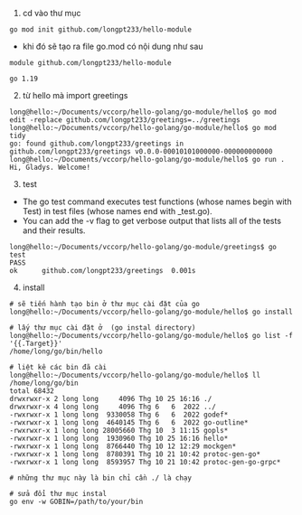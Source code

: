 1. cd vào thư mục
```
go mod init github.com/longpt233/hello-module
```
- khi đó sẽ tạo ra file go.mod có nội dung như sau 

```
module github.com/longpt233/hello-module

go 1.19
```

2. từ hello mà import greetings 

```
long@hello:~/Documents/vccorp/hello-golang/go-module/hello$ go mod edit -replace github.com/longpt233/greetings=../greetings
long@hello:~/Documents/vccorp/hello-golang/go-module/hello$ go mod tidy
go: found github.com/longpt233/greetings in github.com/longpt233/greetings v0.0.0-00010101000000-000000000000
long@hello:~/Documents/vccorp/hello-golang/go-module/hello$ go run . 
Hi, Gladys. Welcome!
```

3. test 
- The go test command executes test functions (whose names begin with Test) in test files (whose names end with _test.go).
- You can add the -v flag to get verbose output that lists all of the tests and their results. 

```
long@hello:~/Documents/vccorp/hello-golang/go-module/greetings$ go test
PASS
ok      github.com/longpt233/greetings  0.001s
```

4. install 

```
# sẽ tiến hành tạo bin ở thư mục cài đặt của go
long@hello:~/Documents/vccorp/hello-golang/go-module/hello$ go install

# lấy thư mục cài đặt ở  (go instal directory)
long@hello:~/Documents/vccorp/hello-golang/go-module/hello$ go list -f '{{.Target}}'
/home/long/go/bin/hello

# liệt kê các bin đã cài
long@hello:~/Documents/vccorp/hello-golang/go-module/hello$ ll /home/long/go/bin
total 68432
drwxrwxr-x 2 long long     4096 Thg 10 25 16:16 ./
drwxrwxr-x 4 long long     4096 Thg 6   6  2022 ../
-rwxrwxr-x 1 long long  9330058 Thg 6   6  2022 godef*
-rwxrwxr-x 1 long long  4640145 Thg 6   6  2022 go-outline*
-rwxrwxr-x 1 long long 28005660 Thg 10  3 11:15 gopls*
-rwxrwxr-x 1 long long  1930960 Thg 10 25 16:16 hello*
-rwxrwxr-x 1 long long  8766440 Thg 10 12 12:29 mockgen*
-rwxrwxr-x 1 long long  8780391 Thg 10 21 10:42 protoc-gen-go*
-rwxrwxr-x 1 long long  8593957 Thg 10 21 10:42 protoc-gen-go-grpc*

# những thư mục này là bin chỉ cần ./ là chạy

# sửa đổi thư mục instal 
go env -w GOBIN=/path/to/your/bin
```